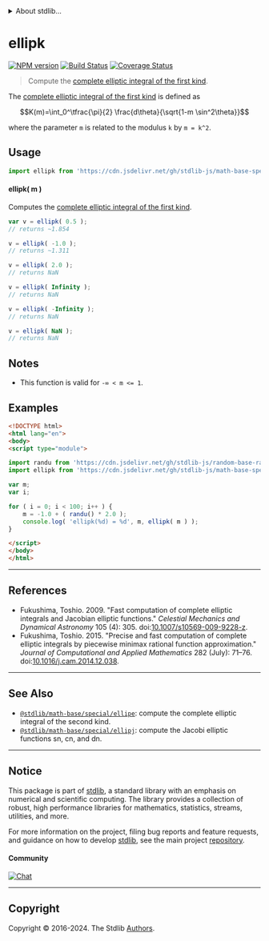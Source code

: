 <!--

@license Apache-2.0

Copyright (c) 2022 The Stdlib Authors.

Licensed under the Apache License, Version 2.0 (the "License");
you may not use this file except in compliance with the License.
You may obtain a copy of the License at

   http://www.apache.org/licenses/LICENSE-2.0

Unless required by applicable law or agreed to in writing, software
distributed under the License is distributed on an "AS IS" BASIS,
WITHOUT WARRANTIES OR CONDITIONS OF ANY KIND, either express or implied.
See the License for the specific language governing permissions and
limitations under the License.

-->


<details>
  <summary>
    About stdlib...
  </summary>
  <p>We believe in a future in which the web is a preferred environment for numerical computation. To help realize this future, we've built stdlib. stdlib is a standard library, with an emphasis on numerical and scientific computation, written in JavaScript (and C) for execution in browsers and in Node.js.</p>
  <p>The library is fully decomposable, being architected in such a way that you can swap out and mix and match APIs and functionality to cater to your exact preferences and use cases.</p>
  <p>When you use stdlib, you can be absolutely certain that you are using the most thorough, rigorous, well-written, studied, documented, tested, measured, and high-quality code out there.</p>
  <p>To join us in bringing numerical computing to the web, get started by checking us out on <a href="https://github.com/stdlib-js/stdlib">GitHub</a>, and please consider <a href="https://opencollective.com/stdlib">financially supporting stdlib</a>. We greatly appreciate your continued support!</p>
</details>

# ellipk

[![NPM version][npm-image]][npm-url] [![Build Status][test-image]][test-url] [![Coverage Status][coverage-image]][coverage-url] <!-- [![dependencies][dependencies-image]][dependencies-url] -->

> Compute the [complete elliptic integral of the first kind][elliptic-integral].

<section class="intro">

The [complete elliptic integral of the first kind][elliptic-integral] is defined as

<!-- <equation class="equation" label="eq:complete_elliptic_integral_first_kind" align="center" raw="K(m)=\int_0^\tfrac{\pi}{2} \frac{d\theta}{\sqrt{1-m \sin^2\theta}}" alt="Complete elliptic integral of the first kind"> -->

```math
K(m)=\int_0^\tfrac{\pi}{2} \frac{d\theta}{\sqrt{1-m \sin^2\theta}}
```

<!-- <div class="equation" align="center" data-raw-text="K(m)=\int_0^\tfrac{\pi}{2} \frac{d\theta}{\sqrt{1-m \sin^2\theta}}" data-equation="eq:complete_elliptic_integral_first_kind">
    <img src="https://cdn.jsdelivr.net/gh/stdlib-js/stdlib@fa2cf1d471224644251a972f9424f30bde62c2c3/lib/node_modules/@stdlib/math/base/special/ellipk/docs/img/equation_complete_elliptic_integral_first_kind.svg" alt="Complete elliptic integral of the first kind">
    <br>
</div> -->

<!-- </equation> -->

where the parameter `m` is related to the modulus `k` by `m = k^2`.

</section>

<!-- /.intro -->



<section class="usage">

## Usage

```javascript
import ellipk from 'https://cdn.jsdelivr.net/gh/stdlib-js/math-base-special-ellipk@v0.2.3-esm/index.mjs';
```

#### ellipk( m )

Computes the [complete elliptic integral of the first kind][elliptic-integral].

```javascript
var v = ellipk( 0.5 );
// returns ~1.854

v = ellipk( -1.0 );
// returns ~1.311

v = ellipk( 2.0 );
// returns NaN

v = ellipk( Infinity );
// returns NaN

v = ellipk( -Infinity );
// returns NaN

v = ellipk( NaN );
// returns NaN
```

</section>

<!-- /.usage -->

<section class="notes">

## Notes

-   This function is valid for `-∞ < m <= 1`.

</section>

<!-- /.notes -->

<section class="examples">

## Examples

<!-- eslint no-undef: "error" -->

```html
<!DOCTYPE html>
<html lang="en">
<body>
<script type="module">

import randu from 'https://cdn.jsdelivr.net/gh/stdlib-js/random-base-randu@esm/index.mjs';
import ellipk from 'https://cdn.jsdelivr.net/gh/stdlib-js/math-base-special-ellipk@v0.2.3-esm/index.mjs';

var m;
var i;

for ( i = 0; i < 100; i++ ) {
    m = -1.0 + ( randu() * 2.0 );
    console.log( 'ellipk(%d) = %d', m, ellipk( m ) );
}

</script>
</body>
</html>
```

</section>

<!-- /.examples -->

<!-- C interface documentation. -->



* * *

<section class="references">

## References

-   Fukushima, Toshio. 2009. "Fast computation of complete elliptic integrals and Jacobian elliptic functions." _Celestial Mechanics and Dynamical Astronomy_ 105 (4): 305. doi:[10.1007/s10569-009-9228-z][@fukushima:2009a].
-   Fukushima, Toshio. 2015. "Precise and fast computation of complete elliptic integrals by piecewise minimax rational function approximation." _Journal of Computational and Applied Mathematics_ 282 (July): 71–76. doi:[10.1016/j.cam.2014.12.038][@fukushima:2015a].

</section>

<!-- /.references -->

<!-- Section for related `stdlib` packages. Do not manually edit this section, as it is automatically populated. -->

<section class="related">

* * *

## See Also

-   <span class="package-name">[`@stdlib/math-base/special/ellipe`][@stdlib/math/base/special/ellipe]</span><span class="delimiter">: </span><span class="description">compute the complete elliptic integral of the second kind.</span>
-   <span class="package-name">[`@stdlib/math-base/special/ellipj`][@stdlib/math/base/special/ellipj]</span><span class="delimiter">: </span><span class="description">compute the Jacobi elliptic functions sn, cn, and dn.</span>

</section>

<!-- /.related -->

<!-- Section for all links. Make sure to keep an empty line after the `section` element and another before the `/section` close. -->


<section class="main-repo" >

* * *

## Notice

This package is part of [stdlib][stdlib], a standard library with an emphasis on numerical and scientific computing. The library provides a collection of robust, high performance libraries for mathematics, statistics, streams, utilities, and more.

For more information on the project, filing bug reports and feature requests, and guidance on how to develop [stdlib][stdlib], see the main project [repository][stdlib].

#### Community

[![Chat][chat-image]][chat-url]

---

## Copyright

Copyright &copy; 2016-2024. The Stdlib [Authors][stdlib-authors].

</section>

<!-- /.stdlib -->

<!-- Section for all links. Make sure to keep an empty line after the `section` element and another before the `/section` close. -->

<section class="links">

[npm-image]: http://img.shields.io/npm/v/@stdlib/math-base-special-ellipk.svg
[npm-url]: https://npmjs.org/package/@stdlib/math-base-special-ellipk

[test-image]: https://github.com/stdlib-js/math-base-special-ellipk/actions/workflows/test.yml/badge.svg?branch=v0.2.3
[test-url]: https://github.com/stdlib-js/math-base-special-ellipk/actions/workflows/test.yml?query=branch:v0.2.3

[coverage-image]: https://img.shields.io/codecov/c/github/stdlib-js/math-base-special-ellipk/main.svg
[coverage-url]: https://codecov.io/github/stdlib-js/math-base-special-ellipk?branch=main

<!--

[dependencies-image]: https://img.shields.io/david/stdlib-js/math-base-special-ellipk.svg
[dependencies-url]: https://david-dm.org/stdlib-js/math-base-special-ellipk/main

-->

[chat-image]: https://img.shields.io/gitter/room/stdlib-js/stdlib.svg
[chat-url]: https://app.gitter.im/#/room/#stdlib-js_stdlib:gitter.im

[stdlib]: https://github.com/stdlib-js/stdlib

[stdlib-authors]: https://github.com/stdlib-js/stdlib/graphs/contributors

[umd]: https://github.com/umdjs/umd
[es-module]: https://developer.mozilla.org/en-US/docs/Web/JavaScript/Guide/Modules

[deno-url]: https://github.com/stdlib-js/math-base-special-ellipk/tree/deno
[deno-readme]: https://github.com/stdlib-js/math-base-special-ellipk/blob/deno/README.md
[umd-url]: https://github.com/stdlib-js/math-base-special-ellipk/tree/umd
[umd-readme]: https://github.com/stdlib-js/math-base-special-ellipk/blob/umd/README.md
[esm-url]: https://github.com/stdlib-js/math-base-special-ellipk/tree/esm
[esm-readme]: https://github.com/stdlib-js/math-base-special-ellipk/blob/esm/README.md
[branches-url]: https://github.com/stdlib-js/math-base-special-ellipk/blob/main/branches.md

[elliptic-integral]: https://en.wikipedia.org/wiki/Elliptic_integral

[@fukushima:2009a]: https://doi.org/10.1007/s10569-009-9228-z

[@fukushima:2015a]: https://doi.org/10.1016/j.cam.2014.12.038

<!-- <related-links> -->

[@stdlib/math/base/special/ellipe]: https://github.com/stdlib-js/math-base-special-ellipe/tree/esm

[@stdlib/math/base/special/ellipj]: https://github.com/stdlib-js/math-base-special-ellipj/tree/esm

<!-- </related-links> -->

</section>

<!-- /.links -->

